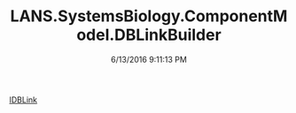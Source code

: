 ﻿---
title: LANS.SystemsBiology.ComponentModel.DBLinkBuilder
date: 6/13/2016 9:11:13 PM
---

[IDBLink](T-LANS.SystemsBiology.ComponentModel.DBLinkBuilder.IDBLink.html)

